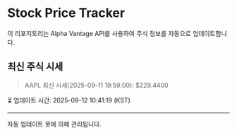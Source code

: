 
# Stock Price Tracker

이 리포지토리는 Alpha Vantage API를 사용하여 주식 정보를 자동으로 업데이트합니다.

## 최신 주식 시세
> AAPL 최신 시세(2025-09-11 19:59:00): $229.4400

⏳ 업데이트 시간: 2025-09-12 10:41:19 (KST)

---
자동 업데이트 봇에 의해 관리됩니다.
